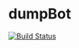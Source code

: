 # dumpBot

[![Build Status](https://github.com/AleksandrVilkov/dumpBot/actions/workflows/github-actions.yaml/badge.svg?branch=master)](https://github.com/AleksandrVilkov/dumpBot/actions/workflows/github-actions.yaml)
